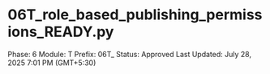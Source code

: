 # 06T_role_based_publishing_permissions_READY.py

Phase: 6
Module: T
Prefix: 06T_
Status: Approved
Last Updated: July 28, 2025 7:01 PM (GMT+5:30)